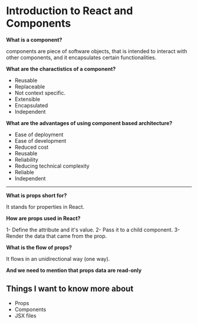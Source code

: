 # Introduction to React and Components

 **What is a component?**

   components are piece of software objects, that is intended to interact with other components, and it encapsulates certain functionalities.

 **What are the charactistics of a component?**

 - Reusable
 - Replaceable
 - Not context specific.
 - Extensible 
 - Encapsulated
 - Independent

 **What are the advantages of using component based architecture?**

 - Ease of deployment
 - Ease of development
 - Reduced cost
 - Reusable 
 - Reliability 
 - Reducing technical complexity
 - Reliable 
 - Independent 

***

 **What is props short for?**

 It stands for properties in React.

 **How are props used in React?**
 
 1- Define the attribute and it's value.
 2- Pass it to a child component.
 3- Render the data that came from the prop.

 **What is the flow of props?**

 It flows in an unidirectional way (one way).

 **And we need to mention that props data are read-only**

 ## Things I want to know more about
 
 - Props
 - Components
 - JSX files